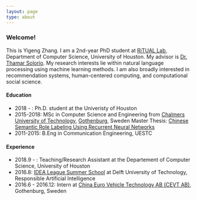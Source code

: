 ```yaml
---
layout: page
type: about
---
```

### Welcome!
This is Yigeng Zhang. I am a 2nd-year PhD student at [RiTUAL Lab], Department of Computer Science, University of Houston. My advisor is [Dr. Thamar Solorio]. 
My research interests lie within natural language processing using machine learning methods. I am also broadly interested in recommendation systems, human-centered computing, and computational social science.

#### Education
- 2018 - : Ph.D. student at the Univeristy of Houston
- 2015-2018: MSc in Computer Science and Engineering from [Chalmers University of Technology], [Gothenburg], Sweden
  Master Thesis: [Chinese Semantic Role Labeling Using Recurrent Neural Networks]
- 2011-2015: B.Eng in Communication Engineering, UESTC

[RiTUAL Lab]:  http://ritual.uh.edu/
[Dr. Thamar Solorio]: http://solorio.uh.edu/
[Gothenburg]:https://en.wikipedia.org/wiki/Gothenburg
[Chalmers University of Technology]: https://en.wikipedia.org/wiki/Chalmers_University_of_Technology
[Chinese Semantic Role Labeling Using Recurrent Neural Networks]: https://hdl.handle.net/20.500.12380/254899

#### Experience
- 2018.9 - : Teaching/Research Assistant at the Departement of Computer Science, University of Houston
- 2016.8: [IDEA League Summer School] at Delft University of Technology, Responsible Artificial Intelligence
- 2016.6 - 2016.12: Intern at [China Euro Vehicle Technology AB (CEVT AB)], Gothenburg, Sweden 

[IDEA League Summer School]: http://idealeague.org/summer-schools/
[China Euro Vehicle Technology AB (CEVT AB)]: https://www.cevt.se/